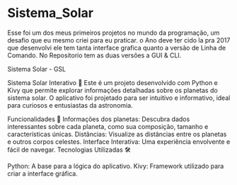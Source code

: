 # Sistema_Solar

Esse foi um dos meus primeiros projetos no mundo da programação, um desafio que eu mesmo criei para eu praticar.
o Ano deve ter cido la pra 2017 que desenvolvi ele tem tanta interface grafica quanto a versão de Linha de Comando.
No Repositorio tem as duas versões a GUI & CLI.


Sistema Solar - GSL



Sistema Solar Interativo 🌌
Este é um projeto desenvolvido com Python e Kivy que permite explorar informações detalhadas sobre os planetas do sistema solar. O aplicativo foi projetado para ser intuitivo e informativo, ideal para curiosos e entusiastas da astronomia.

Funcionalidades 🚀
Informações dos planetas: Descubra dados interessantes sobre cada planeta, como sua composição, tamanho e características únicas.
Distâncias: Visualize as distâncias entre os planetas e outros corpos celestes.
Interface Interativa: Uma experiência envolvente e fácil de navegar.
Tecnologias Utilizadas 🛠️

Python: A base para a lógica do aplicativo.
Kivy: Framework utilizado para criar a interface gráfica.






